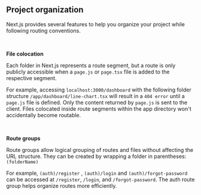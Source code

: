 ## Project organization

Next.js provides several features to help you organize your project while following routing conventions.

&nbsp;
&nbsp;
&nbsp;

**File colocation**

Each folder in Next.js represents a route segment, but a route is only publicly accessible when a `page.js`
or `page.tsx` file is added to the respective segment.

For example, accessing `localhost:3000/dashboard` with the following folder structure `/app/dashboard/line-chart.tsx`
will
result in a `404 error` until a `page.js` file is defined. Only the content returned by `page.js` is sent to the client.
Files colocated inside route segments within the app directory won't accidentally become routable.

&nbsp;
&nbsp;
&nbsp;

**Route groups**

Route groups allow logical grouping of routes and files without affecting the URL structure. They can be created by
wrapping a folder in parentheses: `(folderName)`

For example, `(auth)/register` , `(auth)/login` and `(auth)/forgot-password` can be accessed at `/register`, `/login`, and
`/forgot-password`. The auth route group helps organize routes more efficiently.

